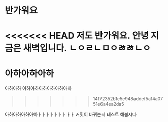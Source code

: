 # 반가워요
<<<<<<< HEAD
저도 반가워요.
안녕
지금은 새벽입니다.
ㄴㅇㄹㄴㅁㅇㅀㅀㄴㅇ
=======
# 아하아하아하
아하아하
아하아하아하아하아하아하

>>>>>>> 14f72352b1e5e948addef5a14a0751e6a4ea2da5


아하아하아하아아ㅏㅏㅏㅏㅏㅏㅏㅏㅏ
커밋이 바뀌는지 테스트 해봅시다